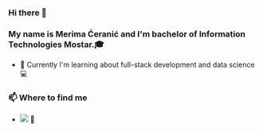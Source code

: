 ### Hi there 👋


### My name is Merima Ćeranić and I'm bachelor of Information Technologies Mostar.🎓


- 🌱 Currently I'm learning about full-stack development and data science 💻

### 📫 Where to find me

- [![](https://img.shields.io/badge/-Merima%20Ćeranić-blue?style=flat-square&logo=Linkedin&logoColor=white&link=https://www.linkedin.com/in/merima-ceranic/)](https://www.linkedin.com/in/merima-ceranic/) 💼

 